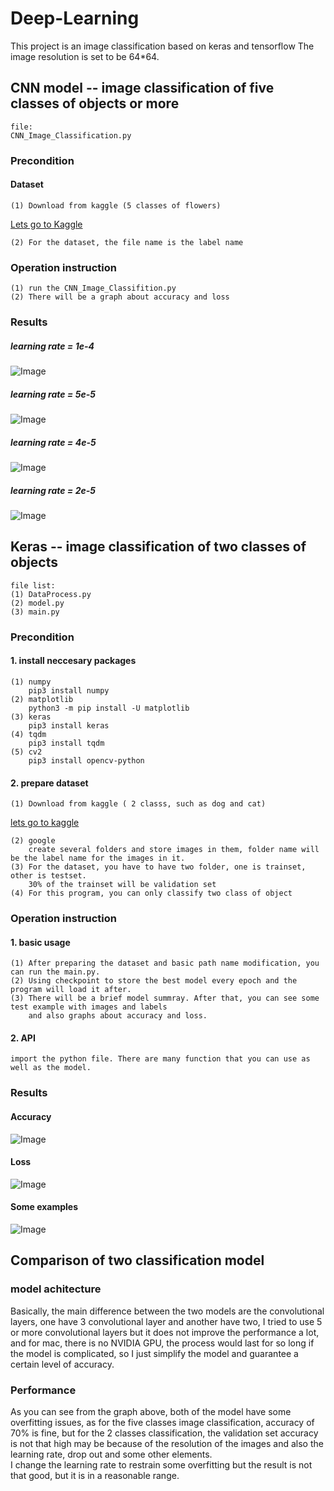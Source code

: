 # Deep-Learning
This project is an image classification based on keras and tensorflow
The image resolution is set to be 64*64.
## CNN model -- image classification of five classes of objects or more
    file:
    CNN_Image_Classification.py
### Precondition 
#### Dataset
    (1) Download from kaggle (5 classes of flowers)    
[Lets go to Kaggle]( https://www.kaggle.com/alxmamaev/flowers-recognition)      
    
    (2) For the dataset, the file name is the label name
### Operation instruction
    (1) run the CNN_Image_Classifition.py
    (2) There will be a graph about accuracy and loss
### Results
##### learning rate = 1e-4
![Image](https://github.com/zywan/Deep-Learning/blob/master/lr%3D10%20-4.png)
##### learning rate = 5e-5
![Image](https://github.com/zywan/Deep-Learning/blob/master/lr%20%3D%205%2010%20-5.png)
##### learning rate = 4e-5
![Image](https://github.com/zywan/Deep-Learning/blob/master/new_acc.png)
##### learning rate = 2e-5
![Image](https://github.com/zywan/Deep-Learning/blob/master/lr%20%3D%202%2010%20-%205.png)

## Keras -- image classification of two classes of objects
    file list:
    (1) DataProcess.py
    (2) model.py
    (3) main.py
### Precondition
#### 1. install neccesary packages
    (1) numpy   
        pip3 install numpy
    (2) matplotlib
        python3 -m pip install -U matplotlib
    (3) keras
        pip3 install keras
    (4) tqdm
        pip3 install tqdm
    (5) cv2
        pip3 install opencv-python
#### 2. prepare dataset
    (1) Download from kaggle ( 2 classs, such as dog and cat)
[lets go to kaggle](https://www.kaggle.com/rahul897/catsdogs)     

    (2) google 
        create several folders and store images in them, folder name will be the label name for the images in it.
    (3) For the dataset, you have to have two folder, one is trainset, other is testset.     
        30% of the trainset will be validation set
    (4) For this program, you can only classify two class of object

### Operation instruction
#### 1. basic usage
    (1) After preparing the dataset and basic path name modification, you can run the main.py.    
    (2) Using checkpoint to store the best model every epoch and the program will load it after.
    (3) There will be a brief model summray. After that, you can see some test example with images and labels
        and also graphs about accuracy and loss.
#### 2. API
    import the python file. There are many function that you can use as well as the model.
### Results
#### Accuracy
![Image](https://github.com/zywan/Deep-Learning/blob/master/Accuracy.png)
#### Loss
![Image](https://github.com/zywan/Deep-Learning/blob/master/loss.png)
#### Some examples
![Image](https://github.com/zywan/Deep-Learning/blob/master/Figure_1.png)


## Comparison of two classification model
### model achitecture
Basically, the main difference between the two models are the convolutional layers, one have 3 convolutional layer and another have two, 
I tried to use 5 or more convolutional layers but it does not improve the performance a lot, and for mac, there is no NVIDIA GPU, the process would last for so long if the model is complicated, so I just simplify the model and guarantee a certain level of accuracy.
### Performance
As you can see from the graph above, both of the model have some overfitting issues, as for the five classes image classification, accuracy of 70% is fine, but for the 2 classes classification, the validation set accuracy is not that high may be because of the resolution of the images and also the learning rate, drop out and some other elements.          
I change the learning rate to restrain some overfitting but the result is not that good, but it is in a reasonable range.

